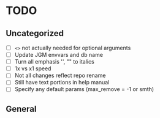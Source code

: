 # TODO

## Uncategorized

- [ ] `<>` not actually needed for optional arguments
- [ ] Update JGM envvars and db name
- [ ] Turn all emphasis '', "" to italics
- [ ] 1x vs x1 speed
- [ ] Not all changes reflect repo rename
- [ ] Still have text portions in help manual
- [ ] Specify any default params (max_remove = -1 or smth)

## General
